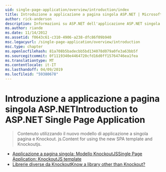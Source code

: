 ```yaml
---
uid: single-page-application/overview/introduction/index
title: Introduzione a applicazione a pagina singola ASP.NET | Microsoft Docs
author: rick-anderson
description: Informazioni su ASP.NET dell'applicazione ASP.NET singola pagina applicazione (a singola pagina) consente di compilare applicazioni che includono significativi interacti lato client...
ms.author: riande
ms.date: 11/14/2012
ms.assetid: f0643c61-c310-4906-a238-dfc86f09b940
msc.legacyurl: /single-page-application/overview/introduction
msc.type: chapter
ms.openlocfilehash: 81a708b5badecbb5bd134078d079a0fe3a63bb5f
ms.sourcegitcommit: 0f1119340e4464720cfd16d0ff15764746ea1fea
ms.translationtype: MT
ms.contentlocale: it-IT
ms.lasthandoff: 04/09/2019
ms.locfileid: "59380678"
---
```

# <a name="introduction-to-aspnet-single-page-application"></a><span data-ttu-id="83f6f-103">Introduzione a applicazione a pagina singola ASP.NET</span><span class="sxs-lookup"><span data-stu-id="83f6f-103">Introduction to ASP.NET Single Page Application</span></span>

> <span data-ttu-id="83f6f-104">Contenuto utilizzando il nuovo modello di applicazione a singola pagina e Knockout. js.</span><span class="sxs-lookup"><span data-stu-id="83f6f-104">Content for using the new SPA template and Knockoutjs.</span></span>


- [<span data-ttu-id="83f6f-105">Applicazione a pagina singola: Modello KnockoutJS</span><span class="sxs-lookup"><span data-stu-id="83f6f-105">Single Page Application: KnockoutJS template</span></span>](knockoutjs-template.md)
- [<span data-ttu-id="83f6f-106">Librerie diverse da Knockout</span><span class="sxs-lookup"><span data-stu-id="83f6f-106">Know a library other than Knockout?</span></span>](other-libraries.md)
